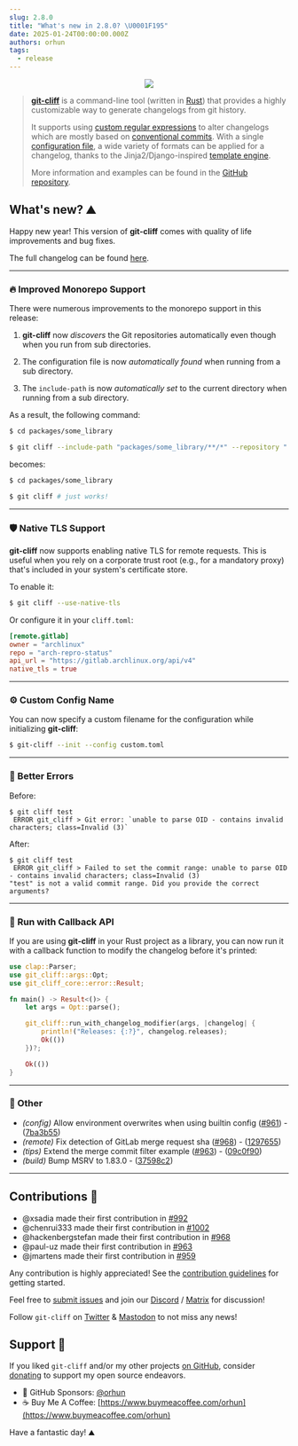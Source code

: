 ```yaml
---
slug: 2.8.0
title: "What's new in 2.8.0? \U0001F195"
date: 2025-01-24T00:00:00.000Z
authors: orhun
tags:
  - release
---
```


<center>

  <a href="https://github.com/orhun/git-cliff">
    <img src="/img/git-cliff-anim.gif" />
  </a>

</center>

> [**git-cliff**](https://github.com/orhun/git-cliff) is a command-line tool (written in [Rust](https://www.rust-lang.org/)) that provides a highly customizable way to generate changelogs from git history.
>
> It supports using [custom regular expressions](/docs/configuration/git#commit_parsers) to alter changelogs which are mostly based on [conventional commits](/docs/configuration/git#conventional_commits). With a single [configuration file](/docs/configuration), a wide variety of formats can be applied for a changelog, thanks to the Jinja2/Django-inspired [template engine](/docs/category/templating).
>
> More information and examples can be found in the [GitHub repository](https://github.com/orhun/git-cliff).

## What's new? ⛰️

Happy new year! This version of **git-cliff** comes with quality of life improvements and bug fixes.

The full changelog can be found [here](https://github.com/orhun/git-cliff/blob/main/CHANGELOG.md).

---

### 🔥 Improved Monorepo Support

There were numerous improvements to the monorepo support in this release:

1. **git-cliff** now _discovers_ the Git repositories automatically even though when you run from sub directories.

2. The configuration file is now _automatically found_ when running from a sub directory.

3. The `include-path` is now _automatically set_ to the current directory when running from a sub directory.

As a result, the following command:

```bash
$ cd packages/some_library

$ git cliff --include-path "packages/some_library/**/*" --repository "../../"
```

becomes:

```bash
$ cd packages/some_library

$ git cliff # just works!
```

---

### 🛡️ Native TLS Support

**git-cliff** now supports enabling native TLS for remote requests. This is useful when you rely on a corporate trust root (e.g., for a mandatory proxy) that's included in your system's certificate store.

To enable it:

```bash
$ git cliff --use-native-tls
```

Or configure it in your `cliff.toml`:

```toml
[remote.gitlab]
owner = "archlinux"
repo = "arch-repro-status"
api_url = "https://gitlab.archlinux.org/api/v4"
native_tls = true
```

---

### ⚙️ Custom Config Name

You can now specify a custom filename for the configuration while initializing **git-cliff**:

```bash
$ git-cliff --init --config custom.toml
```

---

### 🚨 Better Errors

Before:

```
$ git cliff test
 ERROR git_cliff > Git error: `unable to parse OID - contains invalid characters; class=Invalid (3)`
```

After:

```
$ git cliff test
 ERROR git_cliff > Failed to set the commit range: unable to parse OID - contains invalid characters; class=Invalid (3)
"test" is not a valid commit range. Did you provide the correct arguments?
```

---

### 🔄 Run with Callback API

If you are using **git-cliff** in your Rust project as a library, you can now run it with a callback function to modify the changelog before it's printed:

```rust
use clap::Parser;
use git_cliff::args::Opt;
use git_cliff_core::error::Result;

fn main() -> Result<()> {
    let args = Opt::parse();

    git_cliff::run_with_changelog_modifier(args, |changelog| {
        println!("Releases: {:?}", changelog.releases);
        Ok(())
    })?;

    Ok(())
}
```

---

### 🧰 Other

- _(config)_ Allow environment overwrites when using builtin config ([#961](https://github.com/orhun/git-cliff/issues/961)) - ([7ba3b55](https://github.com/orhun/git-cliff/commit/7ba3b55448bdbf7a4a475df2081b6d7c2e2ceb34))
- _(remote)_ Fix detection of GitLab merge request sha ([#968](https://github.com/orhun/git-cliff/issues/968)) - ([1297655](https://github.com/orhun/git-cliff/commit/12976550d35bad8d535518010046bd136875736b))
- _(tips)_ Extend the merge commit filter example ([#963](https://github.com/orhun/git-cliff/issues/963)) - ([09c0f90](https://github.com/orhun/git-cliff/commit/09c0f905d8b20b585b0bc8183f14250d1a381ca0))
- _(build)_ Bump MSRV to 1.83.0 - ([37598c2](https://github.com/orhun/git-cliff/commit/37598c2d417a1646ec90590ab2a1f6d9da66296c))

---

## Contributions 👥

- @xsadia made their first contribution in [#992](https://github.com/orhun/git-cliff/pull/992)
- @chenrui333 made their first contribution in [#1002](https://github.com/orhun/git-cliff/pull/1002)
- @hackenbergstefan made their first contribution in [#968](https://github.com/orhun/git-cliff/pull/968)
- @paul-uz made their first contribution in [#963](https://github.com/orhun/git-cliff/pull/963)
- @jmartens made their first contribution in [#959](https://github.com/orhun/git-cliff/pull/959)

Any contribution is highly appreciated! See the [contribution guidelines](https://github.com/orhun/git-cliff/blob/main/CONTRIBUTING.md) for getting started.

Feel free to [submit issues](https://github.com/orhun/git-cliff/issues/new/choose) and join our [Discord](https://discord.gg/W3mAwMDWH4) / [Matrix](https://matrix.to/#/#git-cliff:matrix.org) for discussion!

Follow `git-cliff` on [Twitter](https://twitter.com/git_cliff) & [Mastodon](https://fosstodon.org/@git_cliff) to not miss any news!

## Support 🌟

If you liked `git-cliff` and/or my other projects [on GitHub](https://github.com/orhun), consider [donating](https://donate.orhun.dev) to support my open source endeavors.

- 💖 GitHub Sponsors: [@orhun](https://github.com/sponsors/orhun)
- ☕ Buy Me A Coffee: [https://www.buymeacoffee.com/orhun](https://www.buymeacoffee.com/orhun)

Have a fantastic day! ⛰️
